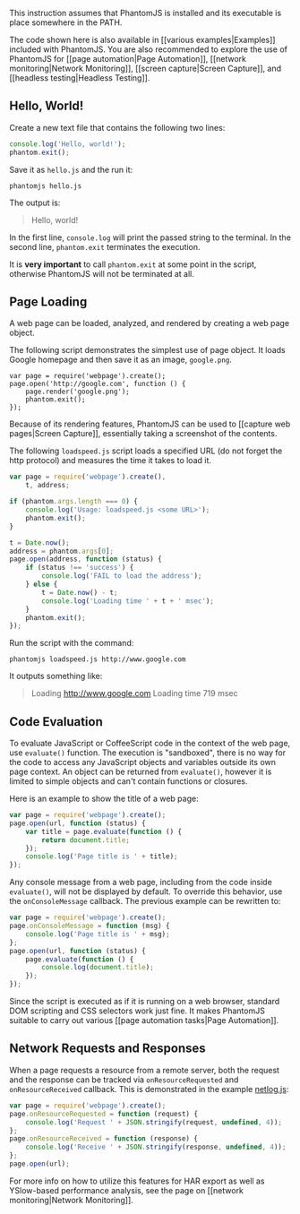 This instruction assumes that PhantomJS is installed and its executable is place somewhere in the PATH.

The code shown here is also available in [[various examples|Examples]] included with PhantomJS. You are also recommended to explore the use of PhantomJS for [[page automation|Page Automation]], [[network monitoring|Network Monitoring]], [[screen capture|Screen Capture]], and [[headless testing|Headless Testing]].

## Hello, World!

Create a new text file that contains the following two lines:

```javascript
console.log('Hello, world!');
phantom.exit();
```

Save it as `hello.js` and the run it:

    phantomjs hello.js

The output is:

> Hello, world!

In the first line, `console.log` will print the passed string to the terminal. In the second line, `phantom.exit` terminates the execution.

It is **very important** to call `phantom.exit` at some point in the script, otherwise PhantomJS will not be terminated at all.

## Page Loading

A web page can be loaded, analyzed, and rendered by creating a web page object.

The following script demonstrates the simplest use of page object. It loads Google homepage and then save it as an image, `google.png`.

```
var page = require('webpage').create();
page.open('http://google.com', function () {
    page.render('google.png');
    phantom.exit();
});
```

Because of its rendering features, PhantomJS can be used to [[capture web pages|Screen Capture]], essentially taking a screenshot of the contents.

The following `loadspeed.js` script loads a specified URL (do not forget the http protocol) and measures the time it takes to load it.

```javascript
var page = require('webpage').create(),
    t, address;

if (phantom.args.length === 0) {
    console.log('Usage: loadspeed.js <some URL>');
    phantom.exit();
}

t = Date.now();
address = phantom.args[0];
page.open(address, function (status) {
    if (status !== 'success') {
        console.log('FAIL to load the address');
    } else {
        t = Date.now() - t;
        console.log('Loading time ' + t + ' msec');
    }
    phantom.exit();
});
```

Run the script with the command:

    phantomjs loadspeed.js http://www.google.com

It outputs something like:

> Loading http://www.google.com
> Loading time 719 msec

## Code Evaluation

To evaluate JavaScript or CoffeeScript code in the context of the web page, use `evaluate()` function. The execution is "sandboxed", there is no way for the code to access any JavaScript objects and variables outside its own page context. An object can be returned from `evaluate()`, however it is limited to simple objects and can't contain functions or closures.

Here is an example to show the title of a web page:

```javascript
var page = require('webpage').create();
page.open(url, function (status) {
    var title = page.evaluate(function () {
        return document.title;
    });
    console.log('Page title is ' + title);
});
```

Any console message from a web page, including from the code inside `evaluate()`, will not be displayed by default. To override this behavior, use the `onConsoleMessage` callback. The previous example can be rewritten to:

```javascript
var page = require('webpage').create();
page.onConsoleMessage = function (msg) {
    console.log('Page title is ' + msg);
};
page.open(url, function (status) {
    page.evaluate(function () {
        console.log(document.title);
    });
});
```

Since the script is executed as if it is running on a web browser, standard DOM scripting and CSS selectors work just fine. It makes PhantomJS suitable to carry out various [[page automation tasks|Page Automation]].

## Network Requests and Responses

When a page requests a resource from a remote server, both the request and the response can be tracked via `onResourceRequested` and `onResourceReceived` callback. This is demonstrated in the example [netlog.js](https://github.com/ariya/phantomjs/blob/master/examples/netlog.js):

```javascript
var page = require('webpage').create();
page.onResourceRequested = function (request) {
    console.log('Request ' + JSON.stringify(request, undefined, 4));
};
page.onResourceReceived = function (response) {
    console.log('Receive ' + JSON.stringify(response, undefined, 4));
};
page.open(url);
```

For more info on how to utilize this features for HAR export as well as YSlow-based performance analysis, see the page on [[network monitoring|Network Monitoring]].
